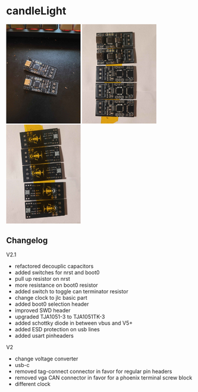 # candleLight

<p>
    <img src="images/2_1.jpg" alt="Photo1" width="200"/>
    <img src="images/2_5.jpg" alt="Photo1" width="200"/>
    <img src="images/2_4.jpg" alt="Photo1" width="200"/>
</p>

## Changelog
V2.1
- refactored decouplic capacitors
- added switches for nrst and boot0
- pull up resistor on nrst
- more resistance on boot0 resistor
- added switch to toggle can terminator resistor
- change clock to jlc basic part
- added boot0 selection header
- improved SWD header
- upgraded TJA1051-3 to TJA1051TK-3
- added schottky diode in between vbus and V5+
- added ESD protection on usb lines 
- added usart pinheaders

V2
- change voltage converter
- usb-c
- removed tag-connect connector in favor for regular pin headers
- removed vga CAN connector in favor for a phoenix terminal screw block
- different clock

